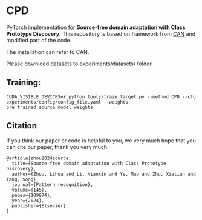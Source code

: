 # CPD
PyTorch implementation for **Source-free domain adaptation with Class Prototype Discovery**. This repository is based on framework from [CAN](https://github.com/kgl-prml/Contrastive-Adaptation-Network-for-Unsupervised-Domain-Adaptation) and modified part of the code. 

The installation can refer to CAN.

Please download datasets to experiments/datasets/ folder.

## Training:
```
CUDA_VISIBLE_DEVICES=X python tools/train_target.py --method CPD --cfg experiments/config/config_file.yaml --weights pre_trained_source_model_weights
```



## Citation
If you think our paper or code is helpful to you, we very much hope that you can cite our paper, thank you very much.

```
@article{zhou2024source,
  title={Source-free domain adaptation with Class Prototype Discovery},
  author={Zhou, Lihua and Li, Nianxin and Ye, Mao and Zhu, Xiatian and Tang, Song},
  journal={Pattern recognition},
  volume={145},
  pages={109974},
  year={2024},
  publisher={Elsevier}
}
```

